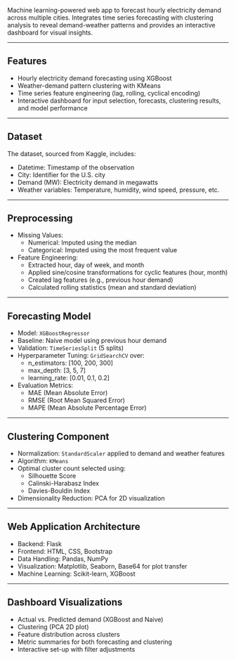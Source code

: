Machine learning-powered web app to forecast hourly electricity demand across multiple cities. Integrates time series forecasting with clustering analysis to reveal demand-weather patterns and provides an interactive dashboard for visual insights.

---

## Features

- Hourly electricity demand forecasting using XGBoost
- Weather-demand pattern clustering with KMeans
- Time series feature engineering (lag, rolling, cyclical encoding)
- Interactive dashboard for input selection, forecasts, clustering results, and model performance

---

## Dataset

The dataset, sourced from Kaggle, includes:

- Datetime: Timestamp of the observation
- City: Identifier for the U.S. city
- Demand (MW): Electricity demand in megawatts
- Weather variables: Temperature, humidity, wind speed, pressure, etc.

---

## Preprocessing

- Missing Values:
  - Numerical: Imputed using the median
  - Categorical: Imputed using the most frequent value
- Feature Engineering:
  - Extracted hour, day of week, and month
  - Applied sine/cosine transformations for cyclic features (hour, month)
  - Created lag features (e.g., previous hour demand)
  - Calculated rolling statistics (mean and standard deviation)

---

## Forecasting Model

- Model: `XGBoostRegressor`
- Baseline: Naive model using previous hour demand
- Validation: `TimeSeriesSplit` (5 splits)
- Hyperparameter Tuning: `GridSearchCV` over:
  - n_estimators: [100, 200, 300]
  - max_depth: [3, 5, 7]
  - learning_rate: [0.01, 0.1, 0.2]
- Evaluation Metrics:
  - MAE (Mean Absolute Error)
  - RMSE (Root Mean Squared Error)
  - MAPE (Mean Absolute Percentage Error)

---

## Clustering Component

- Normalization: `StandardScaler` applied to demand and weather features
- Algorithm: `KMeans`
- Optimal cluster count selected using:
  - Silhouette Score
  - Calinski-Harabasz Index
  - Davies-Bouldin Index
- Dimensionality Reduction: PCA for 2D visualization

---

## Web Application Architecture

- Backend: Flask
- Frontend: HTML, CSS, Bootstrap
- Data Handling: Pandas, NumPy
- Visualization: Matplotlib, Seaborn, Base64 for plot transfer
- Machine Learning: Scikit-learn, XGBoost

---

## Dashboard Visualizations

- Actual vs. Predicted demand (XGBoost and Naive)
- Clustering (PCA 2D plot)
- Feature distribution across clusters
- Metric summaries for both forecasting and clustering
- Interactive set-up with filter adjustments
